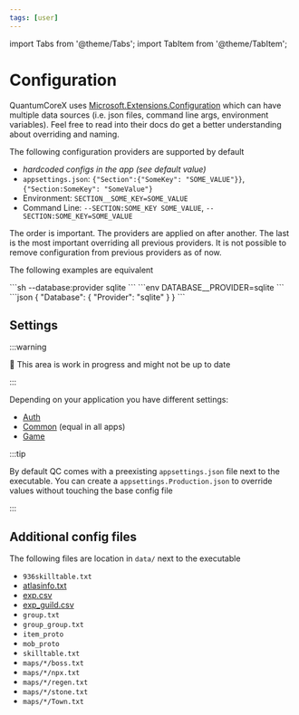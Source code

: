 ```yaml
---
tags: [user]
---
```

import Tabs from '@theme/Tabs';
import TabItem from '@theme/TabItem';

# Configuration

QuantumCoreX uses [Microsoft.Extensions.Configuration](https://learn.microsoft.com/en-us/dotnet/core/extensions/configuration) which can have multiple data sources (i.e. json files, command line args, environment variables). Feel free to read into their docs do get a better understanding about overriding and naming.

The following configuration providers are supported by default

* _hardcoded configs in the app (see default value)_
* `appsettings.json`: `{"Section":{"SomeKey": "SOME_VALUE"}}`, `{"Section:SomeKey": "SomeValue"}`
* Environment: `SECTION__SOME_KEY=SOME_VALUE`
* Command Line: `--SECTION:SOME_KEY SOME_VALUE`, `--SECTION:SOME_KEY=SOME_VALUE`

The order is important. The providers are applied on after another. The last is the most important overriding all previous providers. It is not possible to remove configuration from previous providers as of now.

The following examples are equivalent

<Tabs>
  <TabItem value="cli" label="Command Line" default>
    ```sh
    --database:provider sqlite
    ```
  </TabItem>
  <TabItem value="enve" label="Environment">
    ```env
    DATABASE__PROVIDER=sqlite
    ```
  </TabItem>
  <TabItem value="json" label="appsettings.json">
    ```json
    {
      "Database": {
        "Provider": "sqlite"
      }
    }
    ```
  </TabItem>
</Tabs>


## Settings

:::warning

:construction: This area is work in progress and might not be up to date

:::

Depending on your application you have different settings:

* [Auth](auth.md)
* [Common](common.md) (equal in all apps)
* [Game](game.md)

:::tip

By default QC comes with a preexisting `appsettings.json` file next to the executable. You can create a `appsettings.Production.json` to override values without touching the base config file

:::

## Additional config files

The following files are location in `data/` next to the executable

* `936skilltable.txt`
* [atlasinfo.txt](atlasinfo.md)
* [exp.csv](exp.md)
* [exp_guild.csv](exp_guild.md)
* `group.txt`
* `group_group.txt`
* `item_proto`
* `mob_proto`
* `skilltable.txt`
* `maps/*/boss.txt`
* `maps/*/npx.txt`
* `maps/*/regen.txt`
* `maps/*/stone.txt`
* `maps/*/Town.txt`
